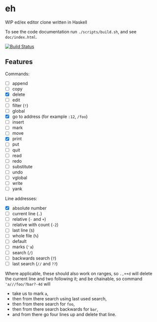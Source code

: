 # eh

WIP ed/ex editor clone written in Haskell

To see the code documentation run `./scripts/build.sh`, and see `doc/index.html`.

[![Build Status](https://travis-ci.com/urxvtcd/eh.svg?branch=master)](https://travis-ci.com/urxvtcd/eh)

## Features

Commands:

  - [ ] append
  - [ ] copy
  - [x] delete
  - [ ] edit
  - [ ] filter (`!`)
  - [ ] global
  - [x] go to address (for example `:12`, `/foo`)
  - [ ] insert
  - [ ] mark
  - [ ] move
  - [x] print
  - [ ] put
  - [ ] quit
  - [ ] read
  - [ ] redo
  - [ ] substitute
  - [ ] undo
  - [ ] vglobal
  - [ ] write
  - [ ] yank

Line addresses:

  - [x] absolute number
  - [ ] current line (`.`)
  - [ ] relative (`-` and `+`)
  - [ ] relative with count (`-2`)
  - [ ] last line (`$`)
  - [ ] whole file (`%`)
  - [ ] default
  - [ ] marks (`'a`)
  - [ ] search (`/`)
  - [ ] backwards search (`?`)
  - [ ] last search (`//` and `??`)

Where  applicable, these  should also  work on  ranges, so  `.,++d` will
delete  the current  line and  two following  it; and  be chainable,  so
command `'a///foo/?bar?-4d` will
  - take us to mark `a`,
  - then from there search using last used search,
  - then from there search for `foo`,
  - then from there search backwards for `bar`,
  - and from there go four lines up and delete that line.
